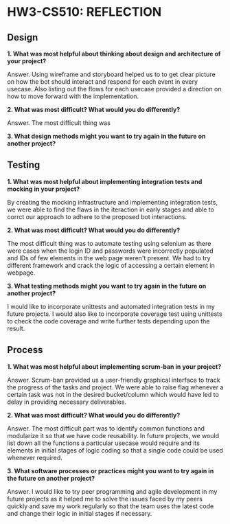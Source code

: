 # HW3-CS510: REFLECTION

## Design

**1. What was most helpful about thinking about design and architecture of your project?**

Answer. Using wireframe and storyboard helped us to to get clear picture on how the bot should interact and respond for each event in every usecase. Also listing out the flows for each usecase provided a direction on how to move forward with the implementation.


**2. What was most difficult? What would you do differently?**

Answer. The most difficult thing was 


**3. What design methods might you want to try again in the future on another project?**



## Testing

**1. What was most helpful about implementing integration tests and mocking in your project?**

By creating the mocking infrastructure and implementing integration tests, we were able to find the flaws in the iteraction in early stages and able to corrct our approach to adhere to the proposed bot interactions.

**2. What was most difficult? What would you do differently?**

The most difficult thing was to automate testing using selenium as there were cases when the login ID and passwords were incorrectly populated and IDs of few elements in the web page weren't present. We had to try different framework and crack the logic of accessing a certain element in webpage.

**3. What testing methods might you want to try again in the future on another project?**

I would like to incorporate unittests and automated integration tests in my future projects. I would also like to incorporate coverage test using unittests to check the code coverage and write further tests depending upon the result.

## Process

**1. What was most helpful about implementing scrum-ban in your project?**

Answer. Scrum-ban provided us a user-friendly graphical interface to track the progress of the tasks and project. We were able to raise flag whenever a certain task was not in the desired bucket/column which would have led to delay in providing necessary deliverables.

**2. What was most difficult? What would you do differently?**

Answer. The most difficult part was to identify common functions and modularize it so that we have code reusability. In future projects, we would list down all the functions a particular usecase would require and its elements in initial stages of logic coding so that a single code could be used whenever required.

**3. What software processes or practices might you want to try again in the future on another project?**

Answer. I would like to try peer programming and agile development in my future projects as it helped me to solve the issues faced by my peers quickly and save my work regularly so that the team uses the latest code and change their logic in initial stages if necessary.
